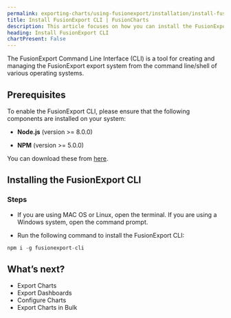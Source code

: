 ```yaml
---
permalink: exporting-charts/using-fusionexport/installation/install-fusionexport-cli.html
title: Install FusionExport CLI | FusionCharts
description: This article focuses on how you can install the FusionExport CLI.
heading: Install FusionExport CLI
chartPresent: False
---
```


The FusionExport Command Line Interface (CLI) is a tool for creating and managing the FusionExport export system from the command line/shell of various operating systems.

## Prerequisites

To enable the FusionExport CLI, please ensure that the following components are installed on your system:

* __Node.js__ (version >= 8.0.0) 

* __NPM__ (version >= 5.0.0) 

You can download these from [here](https://nodejs.org/en/download/).

## Installing the FusionExport CLI

### Steps

* If you are using MAC OS or Linux, open the terminal. If you are using a Windows system, open the command prompt.

* Run the following command to install the FusionExport CLI: 
```javascript
npm i -g fusionexport-cli
```

## What’s next?

* Export Charts
* Export Dashboards
* Configure Charts
* Export Charts in Bulk